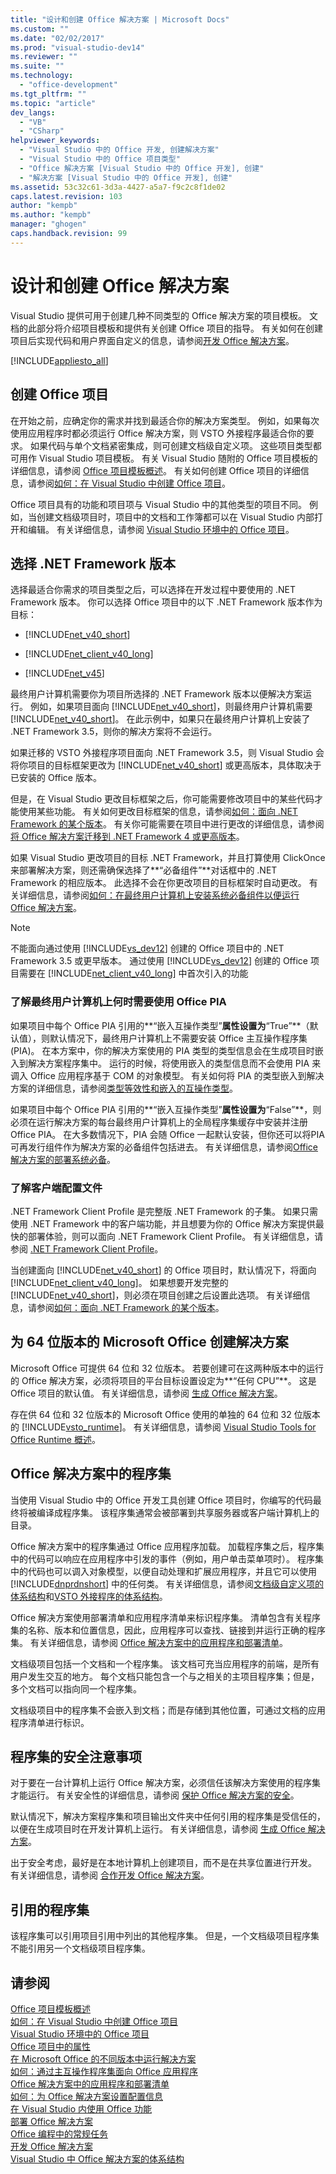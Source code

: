 ```yaml
---
title: "设计和创建 Office 解决方案 | Microsoft Docs"
ms.custom: ""
ms.date: "02/02/2017"
ms.prod: "visual-studio-dev14"
ms.reviewer: ""
ms.suite: ""
ms.technology: 
  - "office-development"
ms.tgt_pltfrm: ""
ms.topic: "article"
dev_langs: 
  - "VB"
  - "CSharp"
helpviewer_keywords: 
  - "Visual Studio 中的 Office 开发, 创建解决方案"
  - "Visual Studio 中的 Office 项目类型"
  - "Office 解决方案 [Visual Studio 中的 Office 开发], 创建"
  - "解决方案 [Visual Studio 中的 Office 开发], 创建"
ms.assetid: 53c32c61-3d3a-4427-a5a7-f9c2c8f1de02
caps.latest.revision: 103
author: "kempb"
ms.author: "kempb"
manager: "ghogen"
caps.handback.revision: 99
---
```

# 设计和创建 Office 解决方案
  Visual Studio 提供可用于创建几种不同类型的 Office 解决方案的项目模板。  文档的此部分将介绍项目模板和提供有关创建 Office 项目的指导。  有关如何在创建项目后实现代码和用户界面自定义的信息，请参阅[开发 Office 解决方案](../vsto/developing-office-solutions.md)。  
  
 [!INCLUDE[appliesto_all](../vsto/includes/appliesto-all-md.md)]  
  
## 创建 Office 项目  
 在开始之前，应确定你的需求并找到最适合你的解决方案类型。  例如，如果每次使用应用程序时都必须运行 Office 解决方案，则 VSTO 外接程序最适合你的要求。  如果代码与单个文档紧密集成，则可创建文档级自定义项。  这些项目类型都可用作 Visual Studio 项目模板。  有关 Visual Studio 随附的 Office 项目模板的详细信息，请参阅 [Office 项目模板概述](../vsto/office-project-templates-overview.md)。  有关如何创建 Office 项目的详细信息，请参阅[如何：在 Visual Studio 中创建 Office 项目](../vsto/how-to-create-office-projects-in-visual-studio.md)。  
  
 Office 项目具有的功能和项目项与 Visual Studio 中的其他类型的项目不同。  例如，当创建文档级项目时，项目中的文档和工作簿都可以在 Visual Studio 内部打开和编辑。  有关详细信息，请参阅 [Visual Studio 环境中的 Office 项目](../vsto/office-projects-in-the-visual-studio-environment.md)。  
  
## 选择 .NET Framework 版本  
 选择最适合你需求的项目类型之后，可以选择在开发过程中要使用的 .NET Framework 版本。  你可以选择 Office 项目中的以下 .NET Framework 版本作为目标：  
  
-   [!INCLUDE[net_v40_short](../sharepoint/includes/net-v40-short-md.md)]  
  
-   [!INCLUDE[net_client_v40_long](../vsto/includes/net-client-v40-long-md.md)]  
  
-   [!INCLUDE[net_v45](../vsto/includes/net-v45-md.md)]  
  
 最终用户计算机需要你为项目所选择的 .NET Framework 版本以便解决方案运行。  例如，如果项目面向 [!INCLUDE[net_v40_short](../sharepoint/includes/net-v40-short-md.md)]，则最终用户计算机需要 [!INCLUDE[net_v40_short](../sharepoint/includes/net-v40-short-md.md)]。  在此示例中，如果只在最终用户计算机上安装了 .NET Framework 3.5，则你的解决方案将不会运行。  
  
 如果迁移的 VSTO 外接程序项目面向 .NET Framework 3.5，则 Visual Studio 会将你项目的目标框架更改为 [!INCLUDE[net_v40_short](../sharepoint/includes/net-v40-short-md.md)] 或更高版本，具体取决于已安装的 Office 版本。  
  
 但是，在 Visual Studio 更改目标框架之后，你可能需要修改项目中的某些代码才能使用某些功能。  有关如何更改目标框架的信息，请参阅[如何：面向 .NET Framework 的某个版本](../Topic/How%20to:%20Target%20a%20Version%20of%20the%20.NET%20Framework.md)。  有关你可能需要在项目中进行更改的详细信息，请参阅[将 Office 解决方案迁移到 .NET Framework 4 或更高版本](../vsto/migrating-office-solutions-to-the-dotnet-framework-4-or-later.md)。  
  
 如果 Visual Studio 更改项目的目标 .NET Framework，并且打算使用 ClickOnce 来部署解决方案，则还需确保选择了**“必备组件”**对话框中的 .NET Framework 的相应版本。  此选择不会在你更改项目的目标框架时自动更改。  有关详细信息，请参阅[如何：在最终用户计算机上安装系统必备组件以便运行 Office 解决方案](http://msdn.microsoft.com/zh-cn/74dd2c52-838f-4abf-b2b4-4d7b0c2a0a98)。  
  
> [!NOTE]  
>  不能面向通过使用 [!INCLUDE[vs_dev12](../vsto/includes/vs-dev12-md.md)] 创建的 Office 项目中的 .NET Framework 3.5 或更早版本。  通过使用 [!INCLUDE[vs_dev12](../vsto/includes/vs-dev12-md.md)] 创建的 Office 项目需要在 [!INCLUDE[net_client_v40_long](../vsto/includes/net-client-v40-long-md.md)] 中首次引入的功能  
  
### 了解最终用户计算机上何时需要使用 Office PIA  
 如果项目中每个 Office PIA 引用的**“嵌入互操作类型”**属性设置为**“True”**（默认值），则默认情况下，最终用户计算机上不需要安装 Office 主互操作程序集 \(PIA\)。  在本方案中，你的解决方案使用的 PIA 类型的类型信息会在生成项目时嵌入到解决方案程序集中。  运行的时候，将使用嵌入的类型信息而不会使用 PIA 来调入 Office 应用程序基于 COM 的对象模型。  有关如何将 PIA 的类型嵌入到解决方案的详细信息，请参阅[类型等效性和嵌入的互操作类型](../Topic/Type%20Equivalence%20and%20Embedded%20Interop%20Types.md)。  
  
 如果项目中每个 Office PIA 引用的**“嵌入互操作类型”**属性设置为**“False”**，则必须在运行解决方案的每台最终用户计算机上的全局程序集缓存中安装并注册 Office PIA。  在大多数情况下，PIA 会随 Office 一起默认安装，但你还可以将PIA 可再发行组件作为解决方案的必备组件包括进去。  有关详细信息，请参阅[Office 解决方案的部署系统必备](http://msdn.microsoft.com/zh-cn/9f672809-43a3-40a1-9057-397ce3b5126e)。  
  
### 了解客户端配置文件  
 .NET Framework Client Profile 是完整版 .NET Framework 的子集。  如果只需使用 .NET Framework 中的客户端功能，并且想要为你的 Office 解决方案提供最快的部署体验，则可以面向 .NET Framework Client Profile。  有关详细信息，请参阅 [.NET Framework Client Profile](../Topic/.NET%20Framework%20Client%20Profile.md)。  
  
 当创建面向 [!INCLUDE[net_v40_short](../sharepoint/includes/net-v40-short-md.md)] 的 Office 项目时，默认情况下，将面向 [!INCLUDE[net_client_v40_long](../vsto/includes/net-client-v40-long-md.md)]。 如果想要开发完整的 [!INCLUDE[net_v40_short](../sharepoint/includes/net-v40-short-md.md)]，则必须在项目创建之后设置此选项。  有关详细信息，请参阅[如何：面向 .NET Framework 的某个版本](../Topic/How%20to:%20Target%20a%20Version%20of%20the%20.NET%20Framework.md)。  
  
## 为 64 位版本的 Microsoft Office 创建解决方案  
 Microsoft Office 可提供 64 位和 32 位版本。  若要创建可在这两种版本中的运行的 Office 解决方案，必须将项目的平台目标设置设定为**“任何 CPU”**。  这是 Office 项目的默认值。 有关详细信息，请参阅 [生成 Office 解决方案](../vsto/building-office-solutions.md)。  
  
 存在供 64 位和 32 位版本的 Microsoft Office 使用的单独的 64 位和 32 位版本的 [!INCLUDE[vsto_runtime](../vsto/includes/vsto-runtime-md.md)]。  有关详细信息，请参阅 [Visual Studio Tools for Office Runtime 概述](../vsto/visual-studio-tools-for-office-runtime-overview.md)。  
  
## Office 解决方案中的程序集  
 当使用 Visual Studio 中的 Office 开发工具创建 Office 项目时，你编写的代码最终将被编译成程序集。  该程序集通常会被部署到共享服务器或客户端计算机上的目录。  
  
 Office 解决方案中的程序集通过 Office 应用程序加载。  加载程序集之后，程序集中的代码可以响应在应用程序中引发的事件（例如，用户单击菜单项时）。  程序集中的代码也可以调入对象模型，以便自动处理和扩展应用程序，并且它可以使用 [!INCLUDE[dnprdnshort](../sharepoint/includes/dnprdnshort-md.md)] 中的任何类。 有关详细信息，请参阅[文档级自定义项的体系结构](../vsto/architecture-of-document-level-customizations.md)和[VSTO 外接程序的体系结构](../vsto/architecture-of-vsto-add-ins.md)。  
  
 Office 解决方案使用部署清单和应用程序清单来标识程序集。  清单包含有关程序集的名称、版本和位置信息，因此，应用程序可以查找、链接到并运行正确的程序集。  有关详细信息，请参阅 [Office 解决方案中的应用程序和部署清单](../vsto/application-and-deployment-manifests-in-office-solutions.md)。  
  
 文档级项目包括一个文档和一个程序集。  该文档可充当应用程序的前端，是所有用户发生交互的地方。  每个文档只能包含一个与之相关的主项目程序集；但是，多个文档可以指向同一个程序集。  
  
 文档级项目中的程序集不会嵌入到文档；而是存储到其他位置，可通过文档的应用程序清单进行标识。  
  
## 程序集的安全注意事项  
 对于要在一台计算机上运行 Office 解决方案，必须信任该解决方案使用的程序集才能运行。  有关安全性的详细信息，请参阅 [保护 Office 解决方案的安全](../vsto/securing-office-solutions.md)。  
  
 默认情况下，解决方案程序集和项目输出文件夹中任何引用的程序集是受信任的，以便在生成项目时在开发计算机上运行。  有关详细信息，请参阅 [生成 Office 解决方案](../vsto/building-office-solutions.md)。  
  
 出于安全考虑，最好是在本地计算机上创建项目，而不是在共享位置进行开发。  有关详细信息，请参阅 [合作开发 Office 解决方案](../vsto/collaborative-development-of-office-solutions.md)。  
  
## 引用的程序集  
 该程序集可以引用项目引用中列出的其他程序集。  但是，一个文档级项目程序集不能引用另一个文档级项目程序集。  
  
## 请参阅  
 [Office 项目模板概述](../vsto/office-project-templates-overview.md)   
 [如何：在 Visual Studio 中创建 Office 项目](../vsto/how-to-create-office-projects-in-visual-studio.md)   
 [Visual Studio 环境中的 Office 项目](../vsto/office-projects-in-the-visual-studio-environment.md)   
 [Office 项目中的属性](../vsto/properties-in-office-projects.md)   
 [在 Microsoft Office 的不同版本中运行解决方案](../vsto/running-solutions-in-different-versions-of-microsoft-office.md)   
 [如何：通过主互操作程序集面向 Office 应用程序](../vsto/how-to-target-office-applications-through-primary-interop-assemblies.md)   
 [Office 解决方案中的应用程序和部署清单](../vsto/application-and-deployment-manifests-in-office-solutions.md)   
 [如何：为 Office 解决方案设置配置信息](../vsto/how-to-set-up-configuration-information-for-an-office-solution.md)   
 [在 Visual Studio 内使用 Office 功能](../vsto/using-office-functionality-inside-of-visual-studio.md)   
 [部署 Office 解决方案](../vsto/deploying-an-office-solution.md)   
 [Office 编程中的常规任务](../vsto/common-tasks-in-office-programming.md)   
 [开发 Office 解决方案](../vsto/developing-office-solutions.md)   
 [Visual Studio 中 Office 解决方案的体系结构](../vsto/architecture-of-office-solutions-in-visual-studio.md)  
  
  